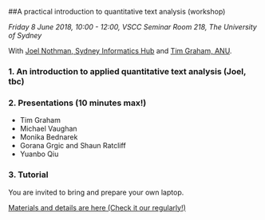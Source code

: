 ##A practical introduction to quantitative text analysis (workshop)

*Friday 8 June 2018, 10:00 - 12:00, VSCC Seminar Room 218, The University of Sydney*

With [Joel Nothman, Sydney Informatics Hub](https://informatics.sydney.edu.au/people/) and [Tim Graham, ANU](https://researchers.anu.edu.au/researchers/graham-tj).

### 1. An introduction to applied quantitative text analysis (Joel, tbc)

### 2. Presentations (10 minutes max!)

* Tim Graham 
* Michael Vaughan
* Monika Bednarek 
* Gorana Grgic and Shaun Ratcliff
* Yuanbo Qiu

### 3. Tutorial

You are invited to bring and prepare your own laptop.

[Materials and details are here (Check it our regularly!)](https://github.com/Digital-Methods-Sydney/ws-201806/tree/master/nlp_tutorial)
